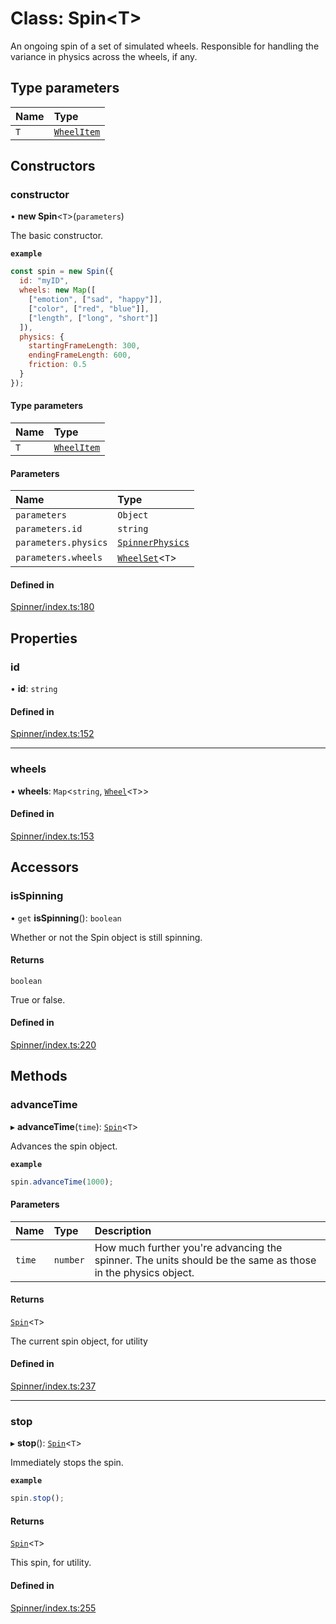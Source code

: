 # Class: Spin<T\>

An ongoing spin of a set of simulated wheels. Responsible
for handling the variance in physics across the wheels, if any.

## Type parameters

| Name | Type |
| :------ | :------ |
| `T` | [`WheelItem`](https://github.com/daniellacosse/idea-spinner/tree/main/packages/spinner/docs/README.md#wheelitem) |

## Constructors

### constructor

• **new Spin**<`T`\>(`parameters`)

The basic constructor.

**`example`**
```js
const spin = new Spin({
  id: "myID",
  wheels: new Map([
    ["emotion", ["sad", "happy"]],
    ["color", ["red", "blue"]],
    ["length", ["long", "short"]]
  ]),
  physics: {
    startingFrameLength: 300,
    endingFrameLength: 600,
    friction: 0.5
  }
});
```

#### Type parameters

| Name | Type |
| :------ | :------ |
| `T` | [`WheelItem`](https://github.com/daniellacosse/idea-spinner/tree/main/packages/spinner/docs/README.md#wheelitem) |

#### Parameters

| Name | Type |
| :------ | :------ |
| `parameters` | `Object` |
| `parameters.id` | `string` |
| `parameters.physics` | [`SpinnerPhysics`](https://github.com/daniellacosse/idea-spinner/tree/main/packages/spinner/docs/interfaces/SpinnerPhysics.md) |
| `parameters.wheels` | [`WheelSet`](https://github.com/daniellacosse/idea-spinner/tree/main/packages/spinner/docs/README.md#wheelset)<`T`\> |

#### Defined in

[Spinner/index.ts:180](https://github.com/daniellacosse/idea-spinner/blob/9350086/packages/spinner/Spinner/index.ts#L180)

## Properties

### id

• **id**: `string`

#### Defined in

[Spinner/index.ts:152](https://github.com/daniellacosse/idea-spinner/blob/9350086/packages/spinner/Spinner/index.ts#L152)

___

### wheels

• **wheels**: `Map`<`string`, [`Wheel`](https://github.com/daniellacosse/idea-spinner/tree/main/packages/spinner/docs/classes/Wheel.md)<`T`\>\>

#### Defined in

[Spinner/index.ts:153](https://github.com/daniellacosse/idea-spinner/blob/9350086/packages/spinner/Spinner/index.ts#L153)

## Accessors

### isSpinning

• `get` **isSpinning**(): `boolean`

Whether or not the Spin object is still spinning.

#### Returns

`boolean`

True or false.

#### Defined in

[Spinner/index.ts:220](https://github.com/daniellacosse/idea-spinner/blob/9350086/packages/spinner/Spinner/index.ts#L220)

## Methods

### advanceTime

▸ **advanceTime**(`time`): [`Spin`](https://github.com/daniellacosse/idea-spinner/tree/main/packages/spinner/docs/classes/Spin.md)<`T`\>

Advances the spin object.

**`example`**
```js
spin.advanceTime(1000);
```

#### Parameters

| Name | Type | Description |
| :------ | :------ | :------ |
| `time` | `number` | How much further you're advancing the spinner. The units should be the same as those in the physics object. |

#### Returns

[`Spin`](https://github.com/daniellacosse/idea-spinner/tree/main/packages/spinner/docs/classes/Spin.md)<`T`\>

The current spin object, for utility

#### Defined in

[Spinner/index.ts:237](https://github.com/daniellacosse/idea-spinner/blob/9350086/packages/spinner/Spinner/index.ts#L237)

___

### stop

▸ **stop**(): [`Spin`](https://github.com/daniellacosse/idea-spinner/tree/main/packages/spinner/docs/classes/Spin.md)<`T`\>

Immediately stops the spin.

**`example`**
```js
spin.stop();
```

#### Returns

[`Spin`](https://github.com/daniellacosse/idea-spinner/tree/main/packages/spinner/docs/classes/Spin.md)<`T`\>

This spin, for utility.

#### Defined in

[Spinner/index.ts:255](https://github.com/daniellacosse/idea-spinner/blob/9350086/packages/spinner/Spinner/index.ts#L255)
